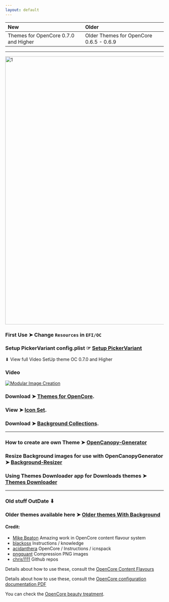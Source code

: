```yaml
---
layout: default
---
```


New|Older
:----|:----
Themes for OpenCore 0.7.0 and Higher|Older Themes for OpenCore 0.6.5 - 0.6.9


------------------------------------------------------------------------------

<img width="850" alt="1" src="https://user-images.githubusercontent.com/6248794/206879970-cb83e2be-1bdd-4a30-971a-98ce27f6eb01.gif ">


### First Use ➤  Change `Resources` in `EFI/OC`

### Setup PickerVariant config.plist  ☞ [Setup PickerVariant](https://github.com/chris1111/My-Simple-OC-Themes/blob/master/Setup-PickerVariant.md)

⬇︎ View full Video SetUp theme OC 0.7.0 and Higher

### Video

[![Modular Image Creation](https://user-images.githubusercontent.com/6248794/185791797-577c1804-cbdb-4c9e-a6f7-fab3b8da6355.png)](https://youtu.be/jMYX4xlTJEE)


### Download ➤ [Themes for OpenCore](https://github.com/chris1111/My-Simple-OC-Themes/blob/master/Download.md).

### View ➤ [Icon Set](https://github.com/chris1111/My-Simple-OC-Themes/blob/master/Icon%20Set.md).

### Download ➤ [Background Collections](https://github.com/chris1111/My-Simple-OC-Themes/blob/master/Background%20Collections.md).

------------------------------------------------------------------------------
### How to create are own Theme ➤ [OpenCanopy-Generator](https://github.com/chris1111/OpenCanopy-Generator)

### Resize Background images for use with OpenCanopyGenerator ➤ [Background-Resizer](https://github.com/chris1111/Background-Resizer)


### Using Themes Downloader app for Downloads themes ➤ [Themes Downloader](https://github.com/chris1111/My-Simple-OC-Themes/blob/master/Themes%20Downloader.md)


------------------------------------------------------------------------------

### Old stuff OutDate ⬇︎

### Older themes available here ➤ [Older themes With Background](https://github.com/chris1111/My-Simple-OC-Themes/tree/master/Resources-0.6.6)

#### Credit:
- [Mike Beaton](https://github.com/mikebeaton) Amazing work in OpenCore content flavour system
- [blackosx](https://github.com/blackosx) Instructions / knowledge
- [acidanthera](https://github.com/acidanthera/OpenCorePkg) OpenCore / Instructions / icnspack
- [pngquant](https://pngquant.org) Compression PNG images
- [chris1111](https://github.com/chris1111/) Github repos

Details about how to use these, consult the [OpenCore Content Flavours](https://github.com/acidanthera/OpenCorePkg/blob/master/Docs/Flavours.md)

Details about how to use these, consult the [OpenCore configuration documentation PDF](https://github.com/acidanthera/OpenCorePkg/blob/master/Docs/Configuration.pdf)

You can check the [OpenCore beauty treatment](https://dortania.github.io/OpenCore-Post-Install/cosmetic/gui.html#setting-up-opencores-gui).
